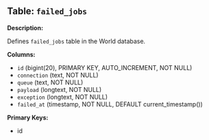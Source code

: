 ## Table: `failed_jobs`

**Description:**

Defines `failed_jobs` table in the World database.

**Columns:**
- `id` (bigint(20), PRIMARY KEY, AUTO_INCREMENT, NOT NULL)
- `connection` (text, NOT NULL)
- `queue` (text, NOT NULL)
- `payload` (longtext, NOT NULL)
- `exception` (longtext, NOT NULL)
- `failed_at` (timestamp, NOT NULL, DEFAULT current_timestamp())

**Primary Keys:**
- id